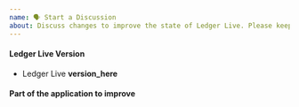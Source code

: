 ```yaml
---
name: 🗣 Start a Discussion
about: Discuss changes to improve the state of Ledger Live. Please keep one issue per topic.
---
```


<!-- DESCRIPTION: Explain precisely what you think should be improved and how you think it should work -->
<!-- One topic at a time, use more issues if needed -->


#### Ledger Live Version

<!-- Precise your current app version (Settings > About or bottom-left corner on a crash screen) -->

- Ledger Live **version_here**

#### Part of the application to improve

<!-- which part is to improve? e.g. Send > Step 1 -->
